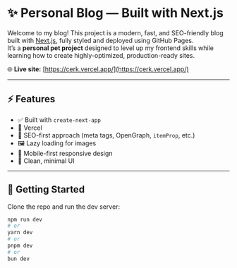 # ✨ Personal Blog — Built with Next.js

Welcome to my blog! This project is a modern, fast, and SEO-friendly blog built with [Next.js](https://nextjs.org), fully styled and deployed using GitHub Pages.  
It’s a **personal pet project** designed to level up my frontend skills while learning how to create highly-optimized, production-ready sites.

🌐 **Live site:** [https://cerk.vercel.app/](https://cerk.vercel.app/)

---

## ⚡ Features

- ✅ Built with `create-next-app`
- 🚀 Vercel 
- 🧠 SEO-first approach (meta tags, OpenGraph, `itemProp`, etc.)
- 🖼️ Lazy loading for images
- 📱 Mobile-first responsive design
- 🌙 Clean, minimal UI

---

## 🚀 Getting Started

Clone the repo and run the dev server:

```bash
npm run dev
# or
yarn dev
# or
pnpm dev
# or
bun dev
